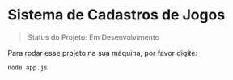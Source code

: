 # Sistema de Cadastros  de Jogos

> Status do Projeto: Em Desenvolvimento

Para rodar esse projeto na sua máquina, por favor digite:

```
node app.js
```
